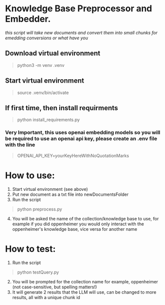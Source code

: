 # Knowledge Base Preprocessor and Embedder.

*this script will take new documents and convert them into small chunks for emedding conversions or what have you*

## Download virtual environment   
> python3 -m venv .venv  

## Start virtual environment   
> source .venv/bin/activate  

## If first time, then install requirments
> python install_requirements.py  

### **Very Important, this uses openai embedding models so you will be required to use an openai api key, please create an .env file with the line**  
> OPENAI_API_KEY=yourKeyHereWithNoQuotationMarks   


# How to use:  
1) Start virtual environment (see above)
2) Put new document as a txt file into newDocumentsFolder
3) Run the script  
> python preprocess.py
4) You will be asked the name of the collection/knowledge base to use, for example if you did oppenheimer you would only interact with the oppenheimer's knowledge base, vice versa for another name    

# How to test:  
1) Run the script  
> python testQuery.py  
2) You will be prompted for the collection name for example, oppenheimer (not case-sensitive, but spelling matters!) 
3) It will generate 2 results that the LLM will use, can be changed to more results, all with a unique chunk id 